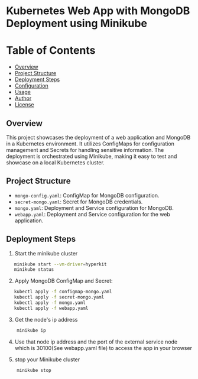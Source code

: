 # Kubernetes Web App with MongoDB Deployment using Minikube

# Table of Contents

- [Overview](#overview)
- [Project Structure](#project-structure)
- [Deployment Steps](#deployment-steps)
- [Configuration](#configuration)
- [Usage](#usage)
- [Author](#author)
- [License](#license)

## Overview

This project showcases the deployment of a web application and MongoDB in a Kubernetes environment. It utilizes ConfigMaps for configuration management and Secrets for handling sensitive information. The deployment is orchestrated using Minikube, making it easy to test and showcase on a local Kubernetes cluster.


## Project Structure

- `mongo-config.yaml`: ConfigMap for MongoDB configuration.
- `secret-mongo.yaml`: Secret for MongoDB credentials.
- `mongo.yaml`: Deployment and Service configuration for MongoDB.
- `webapp.yaml`: Deployment and Service configuration for the web application.


## Deployment Steps
1. Start the minikube cluster 
```bash
   minikube start --vm-driver=hyperkit 
   minikube status
   ```

2. Apply MongoDB ConfigMap and Secret:
```bash
   kubectl apply -f configmap-mongo.yaml
   kubectl apply -f secret-mongo.yaml
   kubectl apply -f mongo.yaml
   kubectl apply -f webapp.yaml
   ```
3. Get the node's ip address
```bash
    minikube ip
   ```
4. Use that node ip address and the port of the external service node which is 30100(See webapp.yaml file) to access the app in your browser

5. stop your Minikube cluster
```bash
    minikube stop

   ```